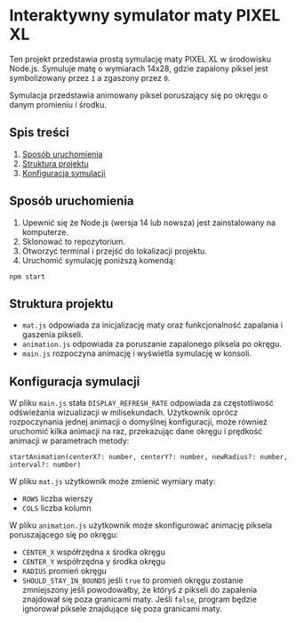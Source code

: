 # Interaktywny symulator maty PIXEL XL

Ten projekt przedstawia prostą symulację maty PIXEL XL w środowisku Node.js. Symuluje matę o wymiarach 14x28, gdzie zapalony piksel jest symbolizowany przez `1` a zgaszony przez `0`.

Symulacja przedstawia animowany piksel poruszający się po okręgu o danym promieniu i środku.

## Spis treści
1. [Sposób uruchomienia](#sposób-uruchomienia)
2. [Struktura projektu](#struktura-projektu)
3. [Konfiguracja symulacji](#konfiguracja-symulacji)

## Sposób uruchomienia
1. Upewnić się że Node.js (wersja 14 lub nowsza) jest zainstalowany na komputerze.
2. Sklonować to repozytorium.
3. Otworzyć terminal i przejść do lokalizacji projektu.
4. Uruchomić symulację poniższą komendą:
```
npm start
```

## Struktura projektu
- `mat.js` odpowiada za inicjalizację maty oraz funkcjonalność zapalania i gaszenia pikseli.
- `animation.js` odpowiada za poruszanie zapalonego piksela po okręgu.
- `main.js` rozpoczyna animację i wyświetla symulację w konsoli.

## Konfiguracja symulacji
W pliku `main.js` stała `DISPLAY_REFRESH_RATE` odpowiada za częstotliwość odświeżania wizualizacji w milisekundach. Użytkownik oprócz rozpoczynania jednej animacji o domyślnej konfiguracji, może również uruchomić kilka animacji na raz, przekazując dane okręgu i prędkość animacji w parametrach metody:

`startAnimation(centerX?: number, centerY?: number, newRadius?: number, interval?: number)`

W pliku `mat.js` użytkownik może zmienić wymiary maty:
- `ROWS` liczba wierszy
- `COLS` liczba kolumn

W pliku `animation.js` użytkownik może skonfigurować animację piksela poruszającego się po okręgu:
- `CENTER_X` współrzędna x środka okręgu
- `CENTER_Y` współrzędna y środka okręgu
- `RADIUS` promień okręgu
- `SHOULD_STAY_IN_BOUNDS` jeśli `true` to promień okręgu zostanie zmniejszony jeśli powodowałby, że któryś z pikseli do zapalenia znajdował się poza granicami maty. Jeśli `false`, program będzie ignorował piksele znajdujące się poza granicami maty.